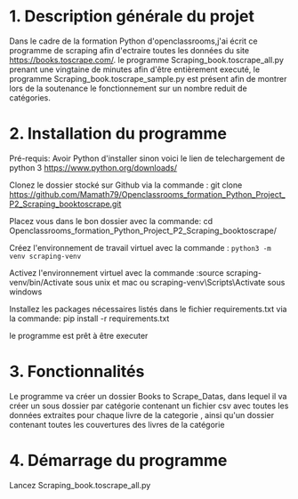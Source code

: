 # 1. Description générale du projet

Dans le cadre de la formation Python d'openclassrooms,j'ai écrit ce programme de scraping afin d'ectraire toutes les données du site https://books.toscrape.com/.
le programme Scraping_book.toscrape_all.py prenant une vingtaine de minutes afin d'être entièrement executé, le programme Scraping_book.toscrape_sample.py est présent afin de montrer lors de la soutenance le fonctionnement sur un nombre reduit de catégories.

# 2. Installation du programme

Pré-requis: Avoir Python d'installer sinon voici le lien de telechargement de python 3 https://www.python.org/downloads/

Clonez le dossier stocké sur Github via la commande : git clone https://github.com/Mamath79/Openclassrooms_formation_Python_Project_P2_Scraping_booktoscrape.git

Placez vous dans le bon dossier avec la commande: cd Openclassrooms_formation_Python_Project_P2_Scraping_booktoscrape/

Créez l'environnement de travail virtuel avec la commande : ```python3 -m venv scraping-venv```

Activez l'environnement virtuel avec la commande :source scraping-venv/bin/Activate sous unix et mac ou scraping-venv\Scripts\Activate sous windows

Installez les packages nécessaires listés dans le fichier requirements.txt via la commande: pip install -r requirements.txt

le programme est prêt à être executer

# 3. Fonctionnalités

Le programme va créer un dossier Books to Scrape_Datas, dans lequel il va créer un sous dossier par catégorie contenant un fichier csv avec toutes les données extraites pour chaque livre de la categorie , ainsi qu'un dossier contenant toutes les couvertures des livres de la catégorie

# 4. Démarrage du programme

Lancez Scraping_book.toscrape_all.py








